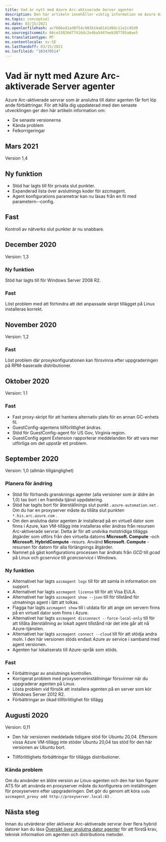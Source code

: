 ```yaml
---
title: Vad är nytt med Azure Arc-aktiverade Server agenter
description: Den här artikeln innehåller viktig information om Azure Arc-aktiverade Server agenter. För många av de sammanfattade problemen finns det länkar till mer information.
ms.topic: conceptual
ms.date: 03/15/2021
ms.openlocfilehash: acf606ed1ad0f54c983b14a0141d0dc11e2c45d9
ms.sourcegitcommit: 66ce33826d77416dc2e4ba5447eeb387705a6ae5
ms.translationtype: MT
ms.contentlocale: sv-SE
ms.lasthandoff: 03/15/2021
ms.locfileid: "103470514"
---
```

# <a name="whats-new-with-azure-arc-enabled-servers-agent"></a>Vad är nytt med Azure Arc-aktiverade Server agenter

Azure Arc-aktiverade servrar som är anslutna till dator agenten får fort löp ande förbättringar. För att hålla dig uppdaterad med den senaste utvecklingen ger den här artikeln information om:

- De senaste versionerna
- Kända problem
- Felkorrigeringar

## <a name="march-2021"></a>Mars 2021

Version 1,4

## <a name="new-feature"></a>Ny funktion

- Stöd har lagts till för privata slut punkter.
- Expanderad lista över avslutnings koder för azcmagent.
- Agent konfigurations parametrar kan nu läsas från en fil med parametern--config.

## <a name="fixed"></a>Fast

Kontroll av nätverks slut punkter är nu snabbare.

## <a name="december-2020"></a>December 2020

Version: 1,3

### <a name="new-feature"></a>Ny funktion

Stöd har lagts till för Windows Server 2008 R2.

### <a name="fixed"></a>Fast

Löst problem med att förhindra att det anpassade skript tillägget på Linux installeras korrekt.

## <a name="november-2020"></a>November 2020

Version: 1,2

### <a name="fixed"></a>Fast

Löst problem där proxykonfigurationen kan försvinna efter uppgraderingen på RPM-baserade distributioner.

## <a name="october-2020"></a>Oktober 2020

Version: 1.1

### <a name="fixed"></a>Fast

- Fast proxy-skript för att hantera alternativ plats för en annan GC-enhets fil.
- GuestConfig-agentens tillförlitlighet ändras.
- Stöd för GuestConfig-agent för US Gov, Virginia region.
- GuestConfig agent Extension rapporterar meddelanden för att vara mer utförliga om det uppstår ett problem.

## <a name="september-2020"></a>September 2020

Version: 1,0 (allmän tillgänglighet)

### <a name="plan-for-change"></a>Planera för ändring

- Stöd för förhands gransknings agenter (alla versioner som är äldre än 1,0) tas bort i en framtida tjänst uppdatering.
- Stöd har tagits bort för återställnings slut punkt `.azure-automation.net` . Om du har en proxyserver måste du tillåta slut punkten `*.his.arc.azure.com` .
- Om den anslutna dator agenten är installerad på en virtuell dator som finns i Azure, kan VM-tillägg inte installeras eller ändras från resursen Arc-aktiverade servrar. Detta är för att undvika motstridiga tilläggs åtgärder som utförs från den virtuella datorns **Microsoft. Compute** -och **Microsoft. HybridCompute** -resurs. Använd **Microsoft. Compute** -resursen för datorn för alla förlängnings åtgärder.
- Namnet på gäst konfigurations processen har ändrats från *GCD* till *gcad* på Linux och *gcservice* till *gcarcservice* i Windows.

### <a name="new-feature"></a>Ny funktion

- Alternativet har lagts `azcmagent logs` till för att samla in information om support.
- Alternativet har lagts `azcmagent license` till för att Visa EULA.
- Alternativet har lagts `azcmagent show --json` till för tillstånd för utmatnings agent i lätt att tolkas.
- Flagga har lagts `azcmagent show` till i utdata för att ange om servern finns på en virtuell dator som finns i Azure.
- Alternativet har lagts `azcmagent disconnect --force-local-only` till för att tillåta återställning av lokalt agent tillstånd när det inte går att nå Azure-tjänsten.
- Alternativet har lagts `azcmagent connect --cloud` till för att stödja andra moln. I den här versionen stöds endast Azure av service i samband med agent versionen.
- Agenten har lokaliserats till Azure-språk som stöds.

### <a name="fixed"></a>Fast

- Förbättringar av anslutnings kontrollen.
- Korrigerat problem med proxyserverinställningar försvinner när du uppgraderar agenten på Linux.
- Lösta problem vid försök att installera agenten på en server som kör Windows Server 2012 R2.
- Förbättringar av ökad tillförlitlighet för tillägg

## <a name="august-2020"></a>Augusti 2020

Version: 0,11

- Den här versionen meddelade tidigare stöd för Ubuntu 20,04. Eftersom vissa Azure VM-tillägg inte stöder Ubuntu 20,04 tas stöd för den här versionen av Ubuntu bort.

- Tillförlitlighets förbättringar för tilläggs distributioner.

### <a name="known-issues"></a>Kända problem

Om du använder en äldre version av Linux-agenten och den har kon figurer ATS för att använda en proxyserver måste du konfigurera om inställningen för proxyservern efter uppgraderingen. Det gör du genom att köra `sudo azcmagent_proxy add http://proxyserver.local:83` .

## <a name="next-steps"></a>Nästa steg

Innan du utvärderar eller aktiverar Arc-aktiverade servrar över flera hybrid datorer kan du läsa [Översikt över anslutna dator agenter](agent-overview.md) för att förstå krav, teknisk information om agenten och distributions metoder.